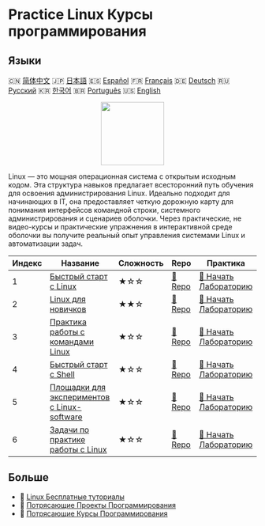 # Practice Linux Курсы программирования

## Языки

🇨🇳 [简体中文](README_zh.md) 🇯🇵 [日本語](README_ja.md) 🇪🇸 [Español](README_es.md) 🇫🇷 [Français](README_fr.md) 🇩🇪 [Deutsch](README_de.md) 🇷🇺 [Русский](README_ru.md) 🇰🇷 [한국어](README_ko.md) 🇧🇷 [Português](README_pt.md) 🇺🇸 [English](README.md) 

<div align="center">
<img width="128px" src="https://file.labex.io/path/k5LXo5b82pJm.png">
</div>

Linux — это мощная операционная система с открытым исходным кодом. Эта структура навыков предлагает всесторонний путь обучения для освоения администрирования Linux. Идеально подходит для начинающих в IT, она предоставляет четкую дорожную карту для понимания интерфейсов командной строки, системного администрирования и сценариев оболочки. Через практические, не видео-курсы и практические упражнения в интерактивной среде оболочки вы получите реальный опыт управления системами Linux и автоматизации задач.

|   Индекс | Название                                                                                              | Сложность   | Repo                                                                          | Практика                                                                                  |
|----------|-------------------------------------------------------------------------------------------------------|-------------|-------------------------------------------------------------------------------|-------------------------------------------------------------------------------------------|
|        1 | [Быстрый старт с Linux](https://labex.io/ru/courses/quick-start-with-linux)                           | ★☆☆         | [🔗 Repo](https://github.com/labex-labs/quick-start-with-linux)               | [🚀 Начать Лабораторию](https://labex.io/ru/courses/quick-start-with-linux)               |
|        2 | [Linux для новичков](https://labex.io/ru/courses/linux-for-noobs)                                     | ★★☆         | [🔗 Repo](https://github.com/labex-labs/linux-for-noobs)                      | [🚀 Начать Лабораторию](https://labex.io/ru/courses/linux-for-noobs)                      |
|        3 | [Практика работы с командами Linux](https://labex.io/ru/courses/linux-basic-commands-practice-online) | ★☆☆         | [🔗 Repo](https://github.com/labex-labs/linux-basic-commands-practice-online) | [🚀 Начать Лабораторию](https://labex.io/ru/courses/linux-basic-commands-practice-online) |
|        4 | [Быстрый старт с Shell](https://labex.io/ru/courses/quick-start-with-shell)                           | ★☆☆         | [🔗 Repo](https://github.com/labex-labs/quick-start-with-shell)               | [🚀 Начать Лабораторию](https://labex.io/ru/courses/quick-start-with-shell)               |
|        5 | [Площадки для экспериментов с Linux-software](https://labex.io/ru/courses/linux-software-playgrounds) | ★☆☆         | [🔗 Repo](https://github.com/labex-labs/linux-software-playgrounds)           | [🚀 Начать Лабораторию](https://labex.io/ru/courses/linux-software-playgrounds)           |
|        6 | [Задачи по практике работы с Linux](https://labex.io/ru/courses/linux-practice-challenges)            | ★☆☆         | [🔗 Repo](https://github.com/labex-labs/linux-practice-challenges)            | [🚀 Начать Лабораторию](https://labex.io/ru/courses/linux-practice-challenges)            |

## Больше

- 🔗 [Linux Бесплатные туториалы](https://github.com/labex-labs/linux-free-tutorials)
- 🔗 [Потрясающие Проекты Программирования](https://github.com/labex-labs/awesome-programming-projects)
- 🔗 [Потрясающие Курсы Программирования](https://github.com/labex-labs/awesome-programming-courses)

